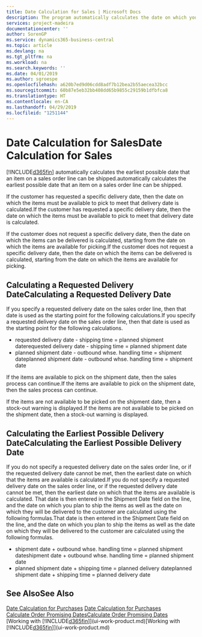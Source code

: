 ```yaml
---
title: Date Calculation for Sales | Microsoft Docs
description: The program automatically calculates the date on which you must order an item to have it in inventory on a certain date. This is the date on which you can expect items ordered on a particular date to be available for picking.
services: project-madeira
documentationcenter: ''
author: SorenGP
ms.service: dynamics365-business-central
ms.topic: article
ms.devlang: na
ms.tgt_pltfrm: na
ms.workload: na
ms.search.keywords: ''
ms.date: 04/01/2019
ms.author: sgroespe
ms.openlocfilehash: a620b7ed9d06cdd8adf7b12bea2b55aecea32bcc
ms.sourcegitcommit: 60b87e5eb32bb408dd65b9855c29159b1dfbfca8
ms.translationtype: HT
ms.contentlocale: en-CA
ms.lasthandoff: 04/29/2019
ms.locfileid: "1251144"
---
```

# <a name="date-calculation-for-sales"></a><span data-ttu-id="f5e05-104">Date Calculation for Sales</span><span class="sxs-lookup"><span data-stu-id="f5e05-104">Date Calculation for Sales</span></span>
[!INCLUDE[d365fin](includes/d365fin_md.md)] <span data-ttu-id="f5e05-105">automatically calculates the earliest possible date that an item on a sales order line can be shipped.</span><span class="sxs-lookup"><span data-stu-id="f5e05-105">automatically calculates the earliest possible date that an item on a sales order line can be shipped.</span></span>

<span data-ttu-id="f5e05-106">If the customer has requested a specific delivery date, then the date on which the items must be available to pick to meet that delivery date is calculated.</span><span class="sxs-lookup"><span data-stu-id="f5e05-106">If the customer has requested a specific delivery date, then the date on which the items must be available to pick to meet that delivery date is calculated.</span></span>

<span data-ttu-id="f5e05-107">If the customer does not request a specific delivery date, then the date on which the items can be delivered is calculated, starting from the date on which the items are available for picking.</span><span class="sxs-lookup"><span data-stu-id="f5e05-107">If the customer does not request a specific delivery date, then the date on which the items can be delivered is calculated, starting from the date on which the items are available for picking.</span></span>

## <a name="calculating-a-requested-delivery-date"></a><span data-ttu-id="f5e05-108">Calculating a Requested Delivery Date</span><span class="sxs-lookup"><span data-stu-id="f5e05-108">Calculating a Requested Delivery Date</span></span>
<span data-ttu-id="f5e05-109">If you specify a requested delivery date on the sales order line, then that date is used as the starting point for the following calculations.</span><span class="sxs-lookup"><span data-stu-id="f5e05-109">If you specify a requested delivery date on the sales order line, then that date is used as the starting point for the following calculations.</span></span>

- <span data-ttu-id="f5e05-110">requested delivery date - shipping time = planned shipment date</span><span class="sxs-lookup"><span data-stu-id="f5e05-110">requested delivery date - shipping time = planned shipment date</span></span>
- <span data-ttu-id="f5e05-111">planned shipment date - outbound whse. handling time = shipment date</span><span class="sxs-lookup"><span data-stu-id="f5e05-111">planned shipment date - outbound whse. handling time = shipment date</span></span>

<span data-ttu-id="f5e05-112">If the items are available to pick on the shipment date, then the sales process can continue.</span><span class="sxs-lookup"><span data-stu-id="f5e05-112">If the items are available to pick on the shipment date, then the sales process can continue.</span></span>

<span data-ttu-id="f5e05-113">If the items are not available to be picked on the shipment date, then a stock-out warning is displayed.</span><span class="sxs-lookup"><span data-stu-id="f5e05-113">If the items are not available to be picked on the shipment date, then a stock-out warning is displayed.</span></span>

## <a name="calculating-the-earliest-possible-delivery-date"></a><span data-ttu-id="f5e05-114">Calculating the Earliest Possible Delivery Date</span><span class="sxs-lookup"><span data-stu-id="f5e05-114">Calculating the Earliest Possible Delivery Date</span></span>
<span data-ttu-id="f5e05-115">If you do not specify a requested delivery date on the sales order line, or if the requested delivery date cannot be met, then the earliest date on which that the items are available is calculated.</span><span class="sxs-lookup"><span data-stu-id="f5e05-115">If you do not specify a requested delivery date on the sales order line, or if the requested delivery date cannot be met, then the earliest date on which that the items are available is calculated.</span></span> <span data-ttu-id="f5e05-116">That date is then entered in the Shipment Date field on the line, and the date on which you plan to ship the items as well as the date on which they will be delivered to the customer are calculated using the following formulas.</span><span class="sxs-lookup"><span data-stu-id="f5e05-116">That date is then entered in the Shipment Date field on the line, and the date on which you plan to ship the items as well as the date on which they will be delivered to the customer are calculated using the following formulas.</span></span>

- <span data-ttu-id="f5e05-117">shipment date + outbound whse. handling time = planned shipment date</span><span class="sxs-lookup"><span data-stu-id="f5e05-117">shipment date + outbound whse. handling time = planned shipment date</span></span>
- <span data-ttu-id="f5e05-118">planned shipment date + shipping time = planned delivery date</span><span class="sxs-lookup"><span data-stu-id="f5e05-118">planned shipment date + shipping time = planned delivery date</span></span>


## <a name="see-also"></a><span data-ttu-id="f5e05-119">See Also</span><span class="sxs-lookup"><span data-stu-id="f5e05-119">See Also</span></span>  
 <span data-ttu-id="f5e05-120">[Date Calculation for Purchases](purchasing-date-calculation-for-purchases.md) </span><span class="sxs-lookup"><span data-stu-id="f5e05-120">[Date Calculation for Purchases](purchasing-date-calculation-for-purchases.md) </span></span>  
 [<span data-ttu-id="f5e05-121">Calculate Order Promising Dates</span><span class="sxs-lookup"><span data-stu-id="f5e05-121">Calculate Order Promising Dates</span></span>](sales-how-to-calculate-order-promising-dates.md)  
 <span data-ttu-id="f5e05-122">[Working with [!INCLUDE[d365fin](includes/d365fin_md.md)]](ui-work-product.md)</span><span class="sxs-lookup"><span data-stu-id="f5e05-122">[Working with [!INCLUDE[d365fin](includes/d365fin_md.md)]](ui-work-product.md)</span></span>
